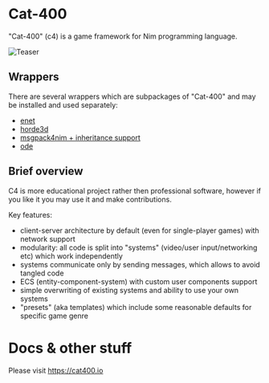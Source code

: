# Cat-400

"Cat-400" (c4) is a game framework for Nim programming language.

![Teaser](https://github.com/c0ntribut0r/cat-400/raw/master/teaser.jpg)

## Wrappers

There are several wrappers which are subpackages of "Cat-400" and may be installed and used separately:

* [enet](https://github.com/c0ntribut0r/cat-400/tree/master/c4/wrappers/enet)
* [horde3d](https://github.com/c0ntribut0r/cat-400/tree/master/c4/wrappers/horde3d)
* [msgpack4nim + inheritance support](https://github.com/c0ntribut0r/cat-400/tree/master/c4/wrappers/msgpack)
* [ode](https://github.com/c0ntribut0r/cat-400/tree/master/c4/wrappers/ode)

## Brief overview

C4 is more educational project rather then professional software, however if you like it you may use it and make contributions.

Key features:
- client-server architecture by default (even for single-player games) with network support
- modularity: all code is split into "systems" (video/user input/networking etc) which work independently
- systems communicate only by sending messages, which allows to avoid tangled code
- ECS (entity-component-system) with custom user components support
- simple overwriting of existing systems and ability to use your own systems
- "presets" (aka templates) which include some reasonable defaults for specific game genre

# Docs & other stuff

Please visit https://cat400.io
